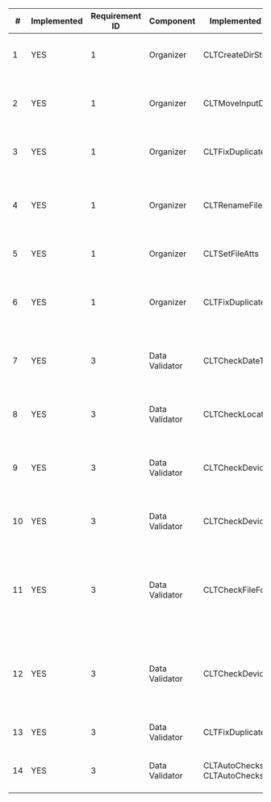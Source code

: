 | # | Implemented | Requirement ID | Component    | Implemented in files with name | Description |
| - | ------------| ---------------|--------------|--------------------------------|------------ |
| 1 |  YES        | 1              | Organizer    | CLTCreateDirStructByFileNames  | The system shall keep multimedia files in structure root_fva_folder->year->event folder |
| 2 |  YES        | 1              | Organizer    | CLTMoveInputDir2Output         | During merging the system shall check if there is already existing folder/event and ask user what to do if needs |
| 3 |  YES        | 1              | Organizer    | CLTFixDuplicatedFileNames      | During renaming the system shall check if there is already existing file with the same name |
| 4 |  YES        | 1              | Organizer    | CLTRenameFiles                 | The system shall use Modification File time for empty date-time metadata during renaming If by configuration it is allowed to use. |
| 5 |  YES        | 1              | Organizer    | CLTSetFileAtts                 | The systen shall make all files be read-only for Win platforms |
| 6 |  YES        | 1              | Organizer    | CLTFixDuplicatedFileNames      | If there are multiple files created at the same time the system shall be able to rename them into +(1-9) seconds not to have one name |
| 7 |  YES        | 3              |Data Validator| CLTCheckDateTime               | The system shall check the multimedia metadata for absence of the "date/time" attribute  if this attribute is set up in the configuration.| 
| 8 |  YES        | 3              |Data Validator| CLTCheckLocation               | The system shall check the multimedia metadata for absence of the "location" attribute  if this attribute is set up in the configuration. |
| 9 |  YES        | 3              |Data Validator| CLTCheckDeviceName             | The system shall check the multimedia metadata for inconsistency in "device" attribute  if this attribute is set up in the configuration. |
| 10|  YES        | 3              |Data Validator| CLTCheckDeviceName             | The system shall check the multimedia metadata for absence of the "device" attribute  if this attribute is set up in the configuration. |
| 11|  YES        | 3              |Data Validator| CLTCheckFileFormat             | The system shall check the file format. Now following are allowed: "JPG", "JPEG", "AVI", "MOV", "MPG", "MP4", "3GP", "MKV", "WAV". Any other file format shall be skipped with error "FVA_FS_TYPE_UNKNOWN" |
| 12|  YES        | 3              |Data Validator| CLTCheckDeviceName             | The system shall check if there are multiple device in one folder it shall automatily create several folders for them and separate the multimedia content  if "device" attribute is set up in the configuration |
| 13|  YES        | 3              |Data Validator| CLTFixDuplicatedFileNames      | The system shall check if there are multiple files created at the same time |
| 14|  YES        | 3              |Data Validator| CLTAutoChecks1,CLTAutoChecks2, CLTAutoChecks3| The system shall split outputting the issues found during checks into separate files named by issue name |
 